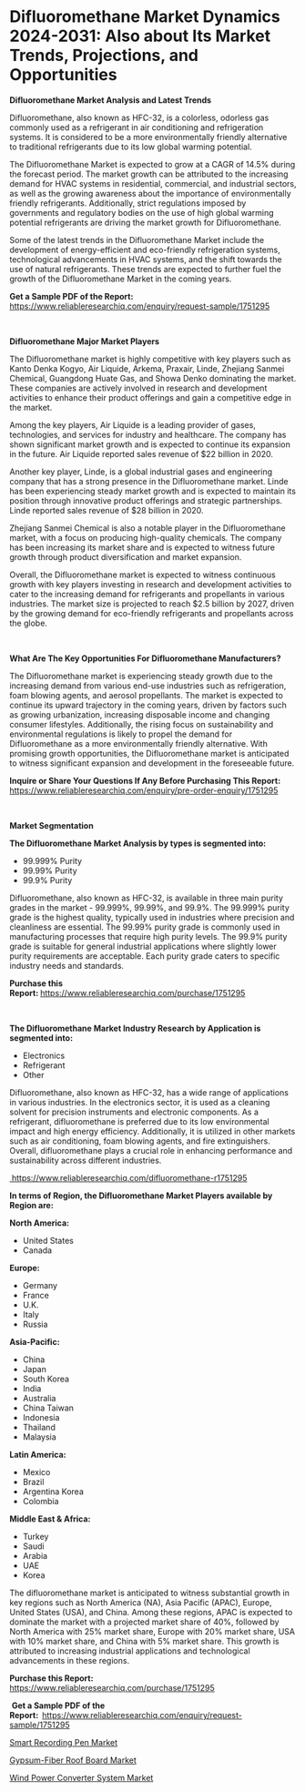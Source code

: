 <p><h1>Difluoromethane Market Dynamics 2024-2031: Also about Its Market Trends, Projections, and Opportunities</h1></p><p><strong>Difluoromethane Market Analysis and Latest Trends</strong></p>
<p><p>Difluoromethane, also known as HFC-32, is a colorless, odorless gas commonly used as a refrigerant in air conditioning and refrigeration systems. It is considered to be a more environmentally friendly alternative to traditional refrigerants due to its low global warming potential.</p><p>The Difluoromethane Market is expected to grow at a CAGR of 14.5% during the forecast period. The market growth can be attributed to the increasing demand for HVAC systems in residential, commercial, and industrial sectors, as well as the growing awareness about the importance of environmentally friendly refrigerants. Additionally, strict regulations imposed by governments and regulatory bodies on the use of high global warming potential refrigerants are driving the market growth for Difluoromethane.</p><p>Some of the latest trends in the Difluoromethane Market include the development of energy-efficient and eco-friendly refrigeration systems, technological advancements in HVAC systems, and the shift towards the use of natural refrigerants. These trends are expected to further fuel the growth of the Difluoromethane Market in the coming years.</p></p>
<p><strong>Get a Sample PDF of the Report:&nbsp;</strong> <a href="https://www.reliableresearchiq.com/enquiry/request-sample/1751295">https://www.reliableresearchiq.com/enquiry/request-sample/1751295</a></p>
<p>&nbsp;</p>
<p><strong>Difluoromethane Major Market Players</strong></p>
<p><p>The Difluoromethane market is highly competitive with key players such as Kanto Denka Kogyo, Air Liquide, Arkema, Praxair, Linde, Zhejiang Sanmei Chemical, Guangdong Huate Gas, and Showa Denko dominating the market. These companies are actively involved in research and development activities to enhance their product offerings and gain a competitive edge in the market.</p><p>Among the key players, Air Liquide is a leading provider of gases, technologies, and services for industry and healthcare. The company has shown significant market growth and is expected to continue its expansion in the future. Air Liquide reported sales revenue of $22 billion in 2020.</p><p>Another key player, Linde, is a global industrial gases and engineering company that has a strong presence in the Difluoromethane market. Linde has been experiencing steady market growth and is expected to maintain its position through innovative product offerings and strategic partnerships. Linde reported sales revenue of $28 billion in 2020.</p><p>Zhejiang Sanmei Chemical is also a notable player in the Difluoromethane market, with a focus on producing high-quality chemicals. The company has been increasing its market share and is expected to witness future growth through product diversification and market expansion.</p><p>Overall, the Difluoromethane market is expected to witness continuous growth with key players investing in research and development activities to cater to the increasing demand for refrigerants and propellants in various industries. The market size is projected to reach $2.5 billion by 2027, driven by the growing demand for eco-friendly refrigerants and propellants across the globe.</p></p>
<p>&nbsp;</p>
<p><strong>What Are The Key Opportunities For Difluoromethane Manufacturers?</strong></p>
<p><p>The Difluoromethane market is experiencing steady growth due to the increasing demand from various end-use industries such as refrigeration, foam blowing agents, and aerosol propellants. The market is expected to continue its upward trajectory in the coming years, driven by factors such as growing urbanization, increasing disposable income and changing consumer lifestyles. Additionally, the rising focus on sustainability and environmental regulations is likely to propel the demand for Difluoromethane as a more environmentally friendly alternative. With promising growth opportunities, the Difluoromethane market is anticipated to witness significant expansion and development in the foreseeable future.</p></p>
<p><strong>Inquire or Share Your Questions If Any Before Purchasing This Report:</strong> <a href="https://www.reliableresearchiq.com/enquiry/pre-order-enquiry/1751295">https://www.reliableresearchiq.com/enquiry/pre-order-enquiry/1751295</a></p>
<p>&nbsp;</p>
<p><strong>Market Segmentation</strong></p>
<p><strong>The Difluoromethane Market Analysis by types is segmented into:</strong></p>
<p><ul><li>99.999% Purity</li><li>99.99% Purity</li><li>99.9% Purity</li></ul></p>
<p><p>Difluoromethane, also known as HFC-32, is available in three main purity grades in the market - 99.999%, 99.99%, and 99.9%. The 99.999% purity grade is the highest quality, typically used in industries where precision and cleanliness are essential. The 99.99% purity grade is commonly used in manufacturing processes that require high purity levels. The 99.9% purity grade is suitable for general industrial applications where slightly lower purity requirements are acceptable. Each purity grade caters to specific industry needs and standards.</p></p>
<p><strong>Purchase this Report:&nbsp;</strong><a href="https://www.reliableresearchiq.com/purchase/1751295">https://www.reliableresearchiq.com/purchase/1751295</a></p>
<p>&nbsp;</p>
<p><strong>The Difluoromethane Market Industry Research by Application is segmented into:</strong></p>
<p><ul><li>Electronics</li><li>Refrigerant</li><li>Other</li></ul></p>
<p><p>Difluoromethane, also known as HFC-32, has a wide range of applications in various industries. In the electronics sector, it is used as a cleaning solvent for precision instruments and electronic components. As a refrigerant, difluoromethane is preferred due to its low environmental impact and high energy efficiency. Additionally, it is utilized in other markets such as air conditioning, foam blowing agents, and fire extinguishers. Overall, difluoromethane plays a crucial role in enhancing performance and sustainability across different industries.</p></p>
<p><a href="https://www.reliableresearchiq.com/difluoromethane-r1751295">&nbsp;https://www.reliableresearchiq.com/difluoromethane-r1751295</a></p>
<p><strong>In terms of Region, the Difluoromethane Market Players available by Region are:</strong></p>
<p>
    <p> <strong> North America: </strong>
        <ul>
            <li>United States</li>
            <li>Canada</li>
        </ul>
        </p> 
    <p> <strong> Europe: </strong>
        <ul>
            <li>Germany</li>
            <li>France</li>
            <li>U.K.</li>
            <li>Italy</li>
            <li>Russia</li>
        </ul>
        </p> 
    <p> <strong> Asia-Pacific: </strong>
        <ul>
            <li>China</li>
            <li>Japan</li>
            <li>South Korea</li>
            <li>India</li>
            <li>Australia</li>
            <li>China Taiwan</li>
            <li>Indonesia</li>
            <li>Thailand</li>
            <li>Malaysia</li>
        </ul>
        </p> 
    <p> <strong> Latin America: </strong>
        <ul>
            <li>Mexico</li>
            <li>Brazil</li>
            <li>Argentina Korea</li>
            <li>Colombia</li>
        </ul>
        </p> 
    <p> <strong> Middle East & Africa: </strong>
        <ul>
            <li>Turkey</li>
            <li>Saudi</li>
            <li>Arabia</li>
            <li>UAE</li>
            <li>Korea</li>
        </ul>
    </p>
    </p>
<p><p>The difluoromethane market is anticipated to witness substantial growth in key regions such as North America (NA), Asia Pacific (APAC), Europe, United States (USA), and China. Among these regions, APAC is expected to dominate the market with a projected market share of 40%, followed by North America with 25% market share, Europe with 20% market share, USA with 10% market share, and China with 5% market share. This growth is attributed to increasing industrial applications and technological advancements in these regions.</p></p>
<p><strong>Purchase this Report: </strong><a href="https://www.reliableresearchiq.com/purchase/1751295">https://www.reliableresearchiq.com/purchase/1751295</a></p>
<p>&nbsp;<strong>Get a Sample PDF of the Report:&nbsp;&nbsp;</strong><a href="https://www.reliableresearchiq.com/enquiry/request-sample/1751295">https://www.reliableresearchiq.com/enquiry/request-sample/1751295</a></p>
<p><strong></strong></p>
<p><p><a href="https://view.publitas.com/reportprime-1/market-forecast-global-smart-recording-pen-trends-and-impact-analysis-2024-2031-by-application-meeting-minutes-game-entertainment-others-and-by-type-lp-long-play-sp-standard-play-others/">Smart Recording Pen Market</a></p><p><a href="https://github.com/lesliranch56456/Market-Research-Report-List-1/blob/main/gypsum-fiber-roof-board-market.md">Gypsum-Fiber Roof Board Market</a></p><p><a href="https://github.com/lianapter60/Market-Research-Report-List-1/blob/main/wind-power-converter-system-market.md">Wind Power Converter System Market</a></p></p>
